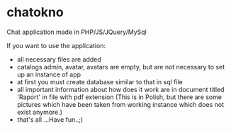 # chatokno
Chat application made in PHP/JS/JQuery/MySql

If you want to use the application:
- all necessary files are added
- catalogs admin, avatar, avatars are empty, but are not necessary to set up an instance of app 
- at first you must create database similar to that in sql file
- all important information about how does it work are in document titled 'Raport' in file with pdf extension (This is in Polish, but there are some pictures which have been  taken from working instance which does not exist anymore.)
- that's all ...Have fun..;)
